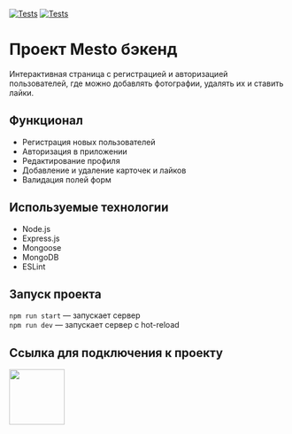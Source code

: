 [![Tests](../../actions/workflows/tests-13-sprint.yml/badge.svg)](../../actions/workflows/tests-13-sprint.yml) [![Tests](../../actions/workflows/tests-14-sprint.yml/badge.svg)](../../actions/workflows/tests-14-sprint.yml)
# Проект Mesto бэкенд
Интерактивная страница с регистрацией и авторизацией пользователей, где можно добавлять фотографии, удалять их и ставить лайки.

## Функционал
* Регистрация новых пользователей
* Авторизация в приложении
* Редактирование профиля
* Добавление и удаление карточек и лайков
* Валидация полей форм

## Используемые технологии
* Node.js
* Express.js
* Mongoose
* MongoDB
* ESLint

## Запуск проекта
`npm run start` — запускает сервер   
`npm run dev` — запускает сервер с hot-reload

## Ссылка для подключения к проекту
[<img src="https://fishinghunting.ru/upload/medialibrary/4c7/8gsdkd1kjguy34n5y7mjq6wxi9xbtfsq.gif" width="100"/>](https://github.com/Dmitry-Rusinov/react-mesto-api-full-gha)
